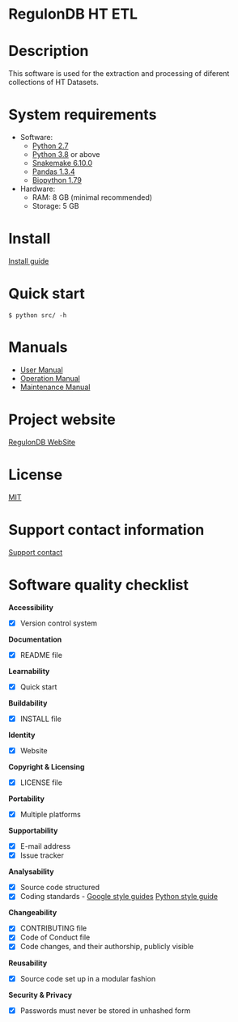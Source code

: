 # RegulonDB HT ETL

# Description

This software is used for the extraction and processing of diferent collections of HT Datasets.




# System requirements

- Software:
  - [Python 2.7](https://www.python.org/)
  - [Python 3.8](https://www.python.org/) or above
  - [Snakemake 6.10.0](https://snakemake.readthedocs.io/en/stable/#)
  - [Pandas 1.3.4](https://pandas.pydata.org/)
  - [Biopython 1.79](https://biopython.org/docs/1.79/api/Bio.html)
- Hardware:
  - RAM: 8 GB (minimal recommended)
  - Storage: 5 GB

# Install 

[Install guide](INSTALL.md)



# Quick start

```shell
$ python src/ -h
```

# Manuals

- [User Manual](docs/MU)
- [Operation Manual](docs/MO)
- [Maintenance Manual](docs/MM)


# Project website 

[RegulonDB WebSite](http://regulondb.ccg.unam.mx/)


# License

[MIT](LICENSE)



# Support contact information

[Support contact](http://regulondb.ccg.unam.mx/menu/about_regulondb/contact_us/index.jsp)



# Software quality checklist

**Accessibility**

<!--  - [ ] Unique DOI [identifier](http://....) (Please update identifier and link) -->
- [x] Version control system

**Documentation**

- [x] README file

**Learnability**

- [x] Quick start

**Buildability**

- [x] INSTALL file

**Identity**

- [x] Website

**Copyright & Licensing**

- [x] LICENSE file

**Portability**

- [x] Multiple platforms

**Supportability**

- [x] E-mail address
- [x] Issue tracker

**Analysability**

- [x] Source code structured
- [x] Coding standards - [Google style guides](http://google.github.io/styleguide/) [Python style guide](https://pep8.org/#pep-8-%E2%80%94-the-style-guide-for-python-code)

**Changeability**

- [x] CONTRIBUTING file
- [x] Code of Conduct file
- [x] Code changes, and their authorship, publicly visible

**Reusability**

- [x] Source code set up in a modular fashion

**Security & Privacy**

- [x] Passwords must never be stored in unhashed form
